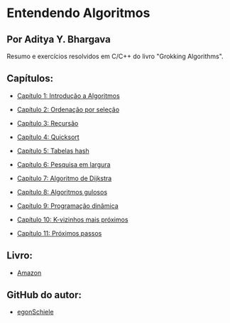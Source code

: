 
# Entendendo Algoritmos  
## Por Aditya Y. Bhargava

Resumo e exercícios resolvidos em C/C++ do livro "Grokking Algorithms". 









## Capítulos:
- [Capítulo 1: Introdução a Algoritmos](https://github.com/Studio-Learning/entendendo-algoritmos/tree/main/Capítulo%201)

- [Capítulo 2: Ordenação por seleção](https://github.com/Studio-Learning/entendendo-algoritmos/tree/main/Capítulo%202)

- [Capítulo 3: Recursão]()

- [Capítulo 4: Quicksort]()

- [Capítulo 5: Tabelas hash]()

- [Capítulo 6: Pesquisa em largura]()

- [Capítulo 7: Algoritmo de Dijkstra]()

- [Capítulo 8: Algoritmos gulosos]()

- [Capítulo 9: Programação dinâmica]()

- [Capítulo 10: K-vizinhos mais próximos]()

- [Capítulo 11: Próximos passos]()




## Livro:
- [Amazon](https://www.amazon.com.br/Entendendo-Algoritmos-Ilustrado-Programadores-Curiosos/dp/8575225634)

## GitHub do autor: 

- [egonSchiele](https://github.com/egonSchiele)
 
